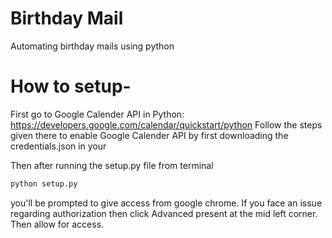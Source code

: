 # Birthday Mail
Automating birthday mails using python 

# How to setup-
First go to Google Calender API in Python: https://developers.google.com/calendar/quickstart/python
Follow the steps given there to enable Google Calender API by first downloading the credentials.json in your 

Then after running the setup.py file from terminal
```python
python setup.py
```
you'll be prompted to give access from google chrome.
If you face an issue regarding authorization then click Advanced present  at the mid left corner. 
Then allow for access.
